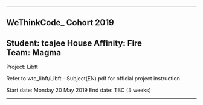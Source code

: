 --------------------------------------------------------------------------------
WeThinkCode_ Cohort 2019
--------------------------------------------------------------------------------
Student: tcajee 
House Affinity: Fire  
Team: Magma 
--------------------------------------------------------------------------------
Project: Libft
  
  Refer to wtc_libft/Libft - Subject(EN).pdf for official project instruction.
  
  Start date: Monday 20 May 2019
  End date: TBC (3 weeks)
  
--------------------------------------------------------------------------------
